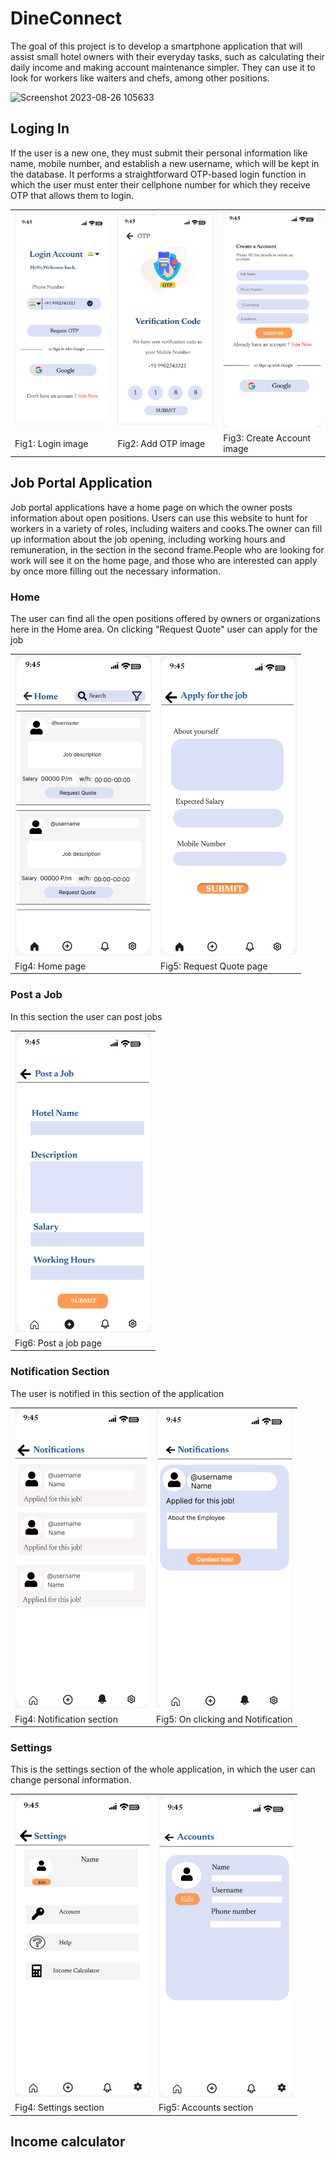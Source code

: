 # DineConnect

The goal of this project is to develop a smartphone application that will assist small hotel owners with their everyday tasks, such as calculating their daily income and making account maintenance simpler. They can use it to look for workers like waiters and chefs, among other positions.

![Screenshot 2023-08-26 105633](https://github.com/TableByte/DineConnect/assets/96981272/3200d954-28bc-489f-a729-3c567b8135f4)


## Loging In

If the user is a new one, they must submit their personal information like name, mobile number, and establish a new username, which will be kept in the database. It performs a straightforward OTP-based login function in which the user must enter their cellphone number for which they receive OTP that allows them to login.

<table>
  <tr>
    <td>
      <img src="images/login1.png">
    </td>
    <td>
      <img src="images/otp.png">
    </td>
    <td>
      <img src="images/CreateAcc.png">
    </td>
  </tr>
  <tr>
    <td>
      Fig1: Login image
    </td>
    <td>
      Fig2: Add OTP image
    </td>
    <td>
      Fig3: Create Account image
    </td>
  </tr>
</table>


## Job Portal Application
Job portal applications have a home page on which the owner posts information about open positions. Users can use this website to hunt for workers in a variety of roles, including waiters and cooks.The owner can fill up information about the job opening, including working hours and remuneration, in the section in the second frame.People who are looking for work will see it on the home page, and those who are interested can apply by once more filling out the necessary information. 

### Home

The user can find all the open positions offered by owners or organizations here in the Home area. On clicking "Request Quote"  user can apply for the job

<table>
  <tr>
    <td>
      <img src="images/Home.png">
    </td>
    <td>
      <img src="images/Apply.png">
    </td>
  </tr>
  <tr>
    <td>
      Fig4: Home page
    </td>
    <td>
      Fig5: Request Quote page
    </td>
  </tr>
</table>

### Post a Job

In this section the user can post jobs 

<table>
  <tr>
    <td>
      <img src="images/Post.png">
    </td>
  </tr>
  <tr>
    <td>
      Fig6: Post a job page
    </td>
  </tr>
</table>

### Notification Section

The user is notified in this section of the application

<table>
  <tr>
    <td>
      <img src="images/Notification.png">
    </td>
    <td>
      <img src="images/Notification2.png">
    </td>
  </tr>
  <tr>
    <td>
      Fig4: Notification section
    </td>
    <td>
      Fig5: On clicking and Notification
    </td>
  </tr>
</table>

### Settings

This is the settings section of the whole application, in which the user can change personal information.

<table>
  <tr>
    <td>
      <img src="images/Settings.png">
    </td>
    <td>
      <img src="images/Accounts.png">
    </td>
  </tr>
  <tr>
    <td>
      Fig4: Settings section
    </td>
    <td>
      Fig5: Accounts section
    </td>
  </tr>
</table>

## Income calculator

